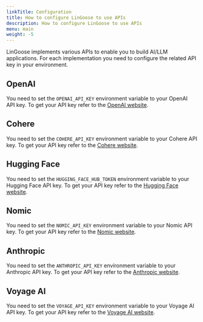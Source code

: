 ```yaml
---
linkTitle: Configuration
title: How to configure LinGoose to use APIs
description: How to configure LinGoose to use APIs
menu: main
weight: -5
---
```


LinGoose implements various APIs to enable you to build AI/LLM applications. For each implementation you need to configure the related API key in your environment.

## OpenAI
You need to set the `OPENAI_API_KEY` environment variable to your OpenAI API key. To get your API key refer to the [OpenAI website](https://openai.com/).

## Cohere
You need to set the `COHERE_API_KEY` environment variable to your Cohere API key. To get your API key refer to the [Cohere website](https://cohere.com/).

## Hugging Face
You need to set the `HUGGING_FACE_HUB_TOKEN` environment variable to your Hugging Face API key. To get your API key refer to the [Hugging Face website](https://huggingface.co/).

## Nomic
You need to set the `NOMIC_API_KEY` environment variable to your Nomic API key. To get your API key refer to the [Nomic website](https://nomic.ai/).


## Anthropic
You need to set the `ANTHROPIC_API_KEY` environment variable to your Anthropic API key. To get your API key refer to the [Anthropic website](https://anthropic.com/).

## Voyage AI
You need to set the `VOYAGE_API_KEY` environment variable to your Voyage AI API key. To get your API key refer to the [Voyage AI website](https://www.voyageai.com/).